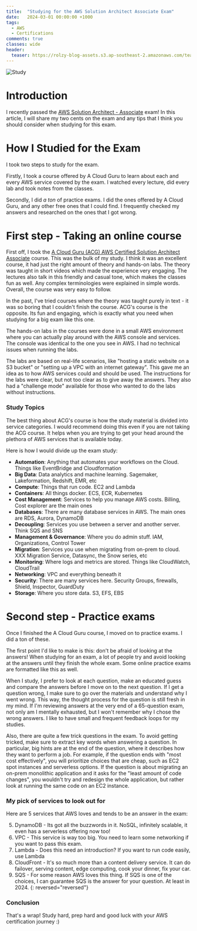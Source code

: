 ```yaml
---
title:  "Studying for the AWS Solution Architect Associate Exam"
date:   2024-03-01 00:00:00 +1000
tags: 
  - AWS
  - Certifications
comments: true
classes: wide
header: 
  teaser: https://rolzy-blog-assets.s3.ap-southeast-2.amazonaws.com/teaser-images/AWS-Certified-Solutions-Architect-Associate_badge.3419559c682629072f1eb968d59dea0741772c0f.png
---
```


![Study](https://rolzy-blog-assets.s3.ap-southeast-2.amazonaws.com/splash-images/pexels-lumn-167682.jpg)

# Introduction
I recently passed the [AWS Solution Architect - Associate](https://aws.amazon.com/certification/certified-solutions-architect-associate/) exam! In this article, I will share my two cents on the exam and any tips that I think you should consider when studying for this exam. 

# How I Studied for the Exam
I took two steps to study for the exam. 

Firstly, I took a course offered by A Cloud Guru to learn about each and every AWS service covered by the exam. I watched every lecture, did every lab and took notes from the classes. 

Secondly, I did *a ton* of practice exams. I did the ones offered by A Cloud Guru, and any other free ones that I could find. I frequently checked my answers and researched on the ones that I got wrong.

# First step - Taking an online course
First off, I took the [A Cloud Guru (ACG) AWS Certified Solution Architect Associate](https://learn.acloud.guru/course/certified-solutions-architect-associate/dashboard) course. This was the bulk of my study. I think it was an excellent course, it had just the right amount of theory and hands-on labs. The theory was taught in short videos which made the experience very engaging. The lectures also talk in this friendly and casual tone, which makes the classes fun as well. Any complex terminologies were explained in simple words. Overall, the course was very easy to follow.

In the past, I've tried courses where the theory was taught purely in text - it was so boring that I couldn't finish the course. ACG's course is the opposite. Its fun and engaging, which is exactly what you need when studying for a big exam like this one.

The hands-on labs in the courses were done in a small AWS environment where you can actually play around with the AWS console and services. The console was identical to the one you see in AWS. I had no technical issues when running the labs. 

The labs are based on real-life scenarios, like "hosting a static website on a S3 bucket" or "setting up a VPC with an internet gateway". This gave me an idea as to how AWS services could and should be used. The instructions for the labs were clear, but not too clear as to give away the answers. They also had a "challenge mode" available for those who wanted to do the labs without instructions. 

### Study Topics
The best thing about ACG's course is how the study material is divided into service categories. I would recommend doing this even if you are not taking the ACG course. It helps when you are trying to get your head around the plethora of AWS services that is available today.

Here is how I would divide up the exam study:
- **Automation**: Anything that automates your workflows on the Cloud. Things like EventBridge and Cloudformation
- **Big Data**: Data analytics and machine learning. Sagemaker, Lakeformation, Redshift, EMR, etc
- **Compute**: Things that run code. EC2 and Lambda
- **Containers**: All things docker. ECS, ECR, Kubernetes
- **Cost Management**: Services to help you manage AWS costs. Billing, Cost explorer are the main ones
- **Databases**: There are many database services in AWS. The main ones are RDS, Aurora, DynamoDB
- **Decoupling**: Services you use between a server and another server. Think SQS and SNS
- **Management & Governance**: Where you do admin stuff. IAM, Organizations, Control Tower
- **Migration**: Services you use when migrating from on-prem to cloud. XXX Migration Service, Datasync, the Snow series, etc
- **Monitoring**: Where logs and metrics are stored. Things like CloudWatch, CloudTrail
- **Networking**: VPC and everything beneath it
- **Security**: There are many services here. Security Groups, firewalls, Shield, Inspector, GuardDuty
- **Storage**: Where you store data. S3, EFS, EBS

# Second step - Practice exams
Once I finished the A Cloud Guru course, I moved on to practice exams. I did a ton of these.

The first point I'd like to make is this: don't be afraid of looking at the answers! When studying for an exam, a lot of people try and avoid looking at the answers until they finish the whole exam. Some online practice exams are formatted like this as well. 

When I study, I prefer to look at each question, make an educated guess and compare the answers before I move on to the next question. If I get a question wrong, I make sure to go over the materials and understand why I went wrong. This way, the thought process for the question is still fresh in my mind. If I'm reviewing answers at the very end of a 65-question exam, not only am I mentally exhausted, but I won't remember why I chose the wrong answers. I like to have small and frequent feedback loops for my studies. 

Also, there are quite a few trick questions in the exam. To avoid getting tricked, make sure to extract key words when answering a question. In particular, big hints are at the end of the question, where it describes how they want to perform a job. For example, if the question ends with "most cost effectively", you will prioritize choices that are cheap, such as EC2 spot instances and serverless options. If the question is about migrating an on-prem monolithic application and it asks for the "least amount of code changes", you wouldn't try and redesign the whole application, but rather look at running the same code on an EC2 instance.

### My pick of services to look out for
Here are 5 services that AWS loves and tends to be an answer in the exam:

5. DynamoDB - Its got all the buzzwords in it. NoSQL, infinitely scalable, it even has a serverless offering now too!
4. VPC - This service is way too big. You need to learn some networking if you want to pass this exam.
3. Lambda - Does this need an introduction? If you want to run code easily, use Lambda
2. CloudFront - It's so much more than a content delivery service. It can do failover, serving content, edge computing, cook your dinner, fix your car.
1. SQS - For some reason AWS loves this thing. If SQS is one of the choices, I can guarantee SQS is the answer for your question. At least in 2024.
{: reversed="reversed"}

### Conclusion
That's a wrap! Study hard, prep hard and good luck with your AWS certification journey :)
